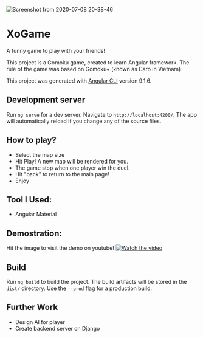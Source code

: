 ![Screenshot from 2020-07-08 20-38-46](https://user-images.githubusercontent.com/45099020/86925429-14995800-c15b-11ea-8374-d2ba613a9a47.png)

# XoGame

A funny game to play with your friends!

This project is a Gomoku game, created to learn Angular framework. The rule of the game
was based on Gomoku+ (known as Caro in Vietnam)

This project was generated with [Angular CLI](https://github.com/angular/angular-cli) version 9.1.6.

## Development server

Run `ng serve` for a dev server. Navigate to `http://localhost:4200/`. The app will automatically reload if you change any of the source files.

## How to play?
- Select the map size
- Hit Play! A new map will be rendered for you.
- The game stop when one player win the duel.
- Hit "back" to return to the main page!
- Enjoy

## Tool I Used:
- Angular Material

## Demostration:
Hit the image to visit the demo on youtube!
[![Watch the video](https://img.youtube.com/vi/BMXzO7_fQqU/maxresdefault.jpg)](https://youtu.be/BMXzO7_fQqU/)

## Build

Run `ng build` to build the project. The build artifacts will be stored in the `dist/` directory. Use the `--prod` flag for a production build.


## Further Work
- Design AI for player
- Create backend server on Django

